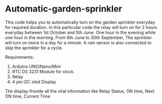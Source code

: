 # Automatic-garden-sprinkler
This code helps you to automatically turn on the garden sprinkler everyday for required duration. In this particular code the relay will turn on for 2 hours everyday between 1st October and  5th June. One hour in the evening while one hour in the morning. From 6th June to 30th September, The sprinkler will turn on twice in a day for a minute. A rain sensor is also connected to skip the sprinkler for a cycle.


Requirements:
1. Arduino UNO/Nano/Mini
2. RTC DS 3231 Module for clock.
3. Relay
4. 4 pin I2C oled Display

The display frovide all the vital information like Relay Status, ON time, Next ON time, Current Time 

